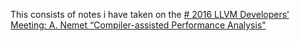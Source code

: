 This consists of notes i have taken on the [# 2016 LLVM Developers’ Meeting: A. Nemet “Compiler-assisted Performance Analysis"](https://www.youtube.com/watch?v=qq0q1hfzidg)
